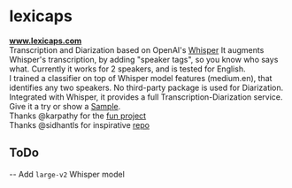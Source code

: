# lexicaps
**www.lexicaps.com**  
Transcription and Diarization based on OpenAI's [Whisper](https://github.com/openai/whisper) 
It augments Whisper's transcription, by adding "speaker tags", so you know who says what. Currently it works for 2 speakers, and is tested for English.  
I trained a classifier on top of Whisper model features (medium.en), that identifies any two speakers. No third-party package is used for Diarization.  
Integrated with Whisper, it provides a full Transcription-Diarization service.  
Give it a try or show a [Sample](http://majdoddin.github.io/call_lexicap.html).  
Thanks @karpathy for the [fun project](https://twitter.com/RMajdoddin/status/1681951115254833152?s=20)  
Thanks @sidhantls for inspirative [repo](https://github.com/sidhantls/lexpod-speaker-prediction)

## ToDo  
-- Add `large-v2` Whisper model


